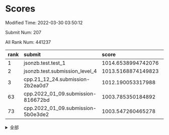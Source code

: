 # Scores

Modified Time: 2022-03-30 03:50:12

Submit Num: 207

All Rank Num: 441237

| rank |               submit               |       score        |       sigma        | pk_num |
| :--- | :--------------------------------- | :----------------- | :----------------- | :----- |
| 1    | jsonzb.test.test_1                 | 1014.6538994742076 | 0.822461040095145  | 8526   |
| 2    | jsonzb.test.submission_level_4     | 1013.5168874149823 | 0.8665945961283934 | 8525   |
| 3    | cpp.21_12_24.submission-2b2ea0d7   | 1012.190053317988  | 0.7795600843418056 | 8523   |
| 63   | cpp.2022_01_09.submission-816672bd | 1003.785350184892  | 0.7077415736352137 | 8533   |
| 73   | cpp.2022_01_09.submission-5b0e3de2 | 1003.547260465278  | 0.7246431437138284 | 8527   |


<details>
<summary>全部</summary>

| rank |                 submit                 |       score        |       sigma        | pk_num |
| :--- | :------------------------------------- | :----------------- | :----------------- | :----- |
| 1    | jsonzb.test.test_1                     | 1014.6538994742076 | 0.822461040095145  | 8526   |
| 2    | jsonzb.test.submission_level_4         | 1013.5168874149823 | 0.8665945961283934 | 8525   |
| 3    | cpp.21_12_24.submission-2b2ea0d7       | 1012.190053317988  | 0.7795600843418056 | 8523   |
| 4    | gobigger.level_3.submission_level_3_42 | 1012.0900189415664 | 0.7795146102868636 | 8520   |
| 5    | gobigger.level_3.submission_level_3_1  | 1011.571197997287  | 0.7506343462974472 | 8526   |
| 6    | gobigger.level_3.submission_level_3_34 | 1011.4816895362073 | 0.780802416386484  | 8527   |
| 7    | gobigger.level_3.submission_level_3_33 | 1011.4578351245182 | 0.7712637870639772 | 8527   |
| 8    | gobigger.level_3.submission_level_3_44 | 1011.4319737211838 | 0.7700092749217902 | 8527   |
| 9    | gobigger.level_3.submission_level_3_26 | 1011.3912603716959 | 0.783261569955187  | 8524   |
| 10   | gobigger.level_3.submission_level_3_15 | 1011.0344820528171 | 0.7748014595996428 | 8530   |
| 11   | gobigger.level_3.submission_level_3_23 | 1010.9864785920877 | 0.7834889449784491 | 8521   |
| 12   | gobigger.level_3.submission_level_3_46 | 1010.921381518514  | 0.7766345521988379 | 8529   |
| 13   | gobigger.level_3.submission_level_3_31 | 1010.6514967788469 | 0.7803385080836123 | 8522   |
| 14   | gobigger.level_3.submission_level_3_37 | 1010.6497382670212 | 0.7461485122493445 | 8529   |
| 15   | gobigger.level_3.submission_level_3_14 | 1010.6315791168547 | 0.7740515011124542 | 8529   |
| 16   | gobigger.level_3.submission_level_3_10 | 1010.5944491892128 | 0.7639091648047673 | 8530   |
| 17   | gobigger.level_3.submission_level_3_16 | 1010.5932896620822 | 0.7625148332555742 | 8527   |
| 18   | gobigger.level_3.submission_level_3_18 | 1010.5409505467442 | 0.7812035682654668 | 8526   |
| 19   | gobigger.level_3.submission_level_3_2  | 1010.48552325518   | 0.798549753032163  | 8529   |
| 20   | gobigger.level_3.submission_level_3_39 | 1010.384778214164  | 0.769324837207471  | 8524   |
| 21   | gobigger.level_3.submission_level_3_48 | 1010.3611981240437 | 0.7712988541305041 | 8521   |
| 22   | gobigger.level_3.submission_level_3_28 | 1010.3144153825962 | 0.7690606234158796 | 8525   |
| 23   | gobigger.level_3.submission_level_3_22 | 1010.2735201828598 | 0.7676252775929653 | 8522   |
| 24   | gobigger.level_3.submission_level_3_35 | 1010.2395852905402 | 0.7427120388132438 | 8527   |
| 25   | gobigger.level_3.submission_level_3_11 | 1009.9890114149191 | 0.7371795212996638 | 8527   |
| 26   | gobigger.level_3.submission_level_3_24 | 1009.9821345507902 | 0.7391942686698698 | 8529   |
| 27   | gobigger.level_3.submission_level_3_8  | 1009.9696125883072 | 0.7564528219228133 | 8527   |
| 28   | gobigger.level_3.submission_level_3_3  | 1009.9051836381265 | 0.7669609899722528 | 8527   |
| 29   | gobigger.level_3.submission_level_3_0  | 1009.8205253490205 | 0.781123473682281  | 8525   |
| 30   | gobigger.level_3.submission_level_3_13 | 1009.8193472562033 | 0.7687057761662067 | 8529   |
| 31   | gobigger.level_3.submission_level_3_17 | 1009.7448330675365 | 0.7802207042570083 | 8525   |
| 32   | gobigger.level_3.submission_level_3_19 | 1009.6296178943193 | 0.7731908610023975 | 8529   |
| 33   | gobigger.level_3.submission_level_3_29 | 1009.5799888376647 | 0.748000941823323  | 8531   |
| 34   | gobigger.level_3.submission_level_3_21 | 1009.3984562877392 | 0.7536551345269795 | 8526   |
| 35   | gobigger.level_3.submission_level_3_25 | 1009.3615249326831 | 0.7492542506360209 | 8529   |
| 36   | gobigger.level_3.submission_level_3_6  | 1009.3028574155109 | 0.7519098623967486 | 8528   |
| 37   | gobigger.level_3.submission_level_3_43 | 1009.2766694371279 | 0.7468632755838478 | 8524   |
| 38   | gobigger.level_3.submission_level_3_32 | 1009.2761059430482 | 0.7487516645261972 | 8528   |
| 39   | gobigger.level_3.submission_level_3_27 | 1009.1673384591099 | 0.7516920721193585 | 8527   |
| 40   | gobigger.level_3.submission_level_3_30 | 1009.1509858861348 | 0.7507314278972299 | 8527   |
| 41   | gobigger.level_3.submission_level_3_47 | 1009.1160138071102 | 0.7495808681751204 | 8528   |
| 42   | gobigger.level_3.submission_level_3_4  | 1009.0659768906837 | 0.740309958719868  | 8531   |
| 43   | gobigger.level_3.submission_level_3_5  | 1008.8569512034785 | 0.7508145980441894 | 8528   |
| 44   | gobigger.level_3.submission_level_3_20 | 1008.7150617368691 | 0.7538801549879037 | 8526   |
| 45   | gobigger.level_3.submission_level_3_40 | 1008.706985992052  | 0.7539966074523008 | 8530   |
| 46   | gobigger.level_3.submission_level_3_45 | 1008.6812031047466 | 0.7346506815425831 | 8523   |
| 47   | gobigger.level_3.submission_level_3_49 | 1008.5993284592179 | 0.7490877387187602 | 8527   |
| 48   | gobigger.level_3.submission_level_3_12 | 1008.4479043854049 | 0.7670732638173479 | 8527   |
| 49   | gobigger.level_3.submission_level_3_38 | 1008.4099494356425 | 0.7475295725978327 | 8527   |
| 50   | gobigger.level_3.submission_level_3_41 | 1008.3627975609452 | 0.7260225754504943 | 8524   |
| 51   | gobigger.level_3.submission_level_3_7  | 1008.213698387539  | 0.7224837006298988 | 8529   |
| 52   | gobigger.level_3.submission_level_3_36 | 1008.06034145312   | 0.7444361609038962 | 8529   |
| 53   | gobigger.level_3.submission_level_3_9  | 1007.7276743070557 | 0.7525828069435851 | 8525   |
| 54   | gobigger.level_1.submission_level_1_8  | 1004.8520197752973 | 0.7216237854309128 | 8527   |
| 55   | gobigger.level_1.submission_level_1_30 | 1004.458872683322  | 0.7082108952379457 | 8526   |
| 56   | gobigger.level_1.submission_level_1_33 | 1004.1015571387903 | 0.7156255241553201 | 8525   |
| 57   | gobigger.level_1.submission_level_1_31 | 1004.0271678231069 | 0.7036292998265565 | 8527   |
| 58   | gobigger.level_1.submission_level_1_5  | 1003.964884812995  | 0.7146118438698167 | 8533   |
| 59   | gobigger.level_1.submission_level_1_41 | 1003.8510699212711 | 0.7119371850196139 | 8522   |
| 60   | gobigger.level_1.submission_level_1_49 | 1003.8503775933631 | 0.7094016327895659 | 8523   |
| 61   | gobigger.level_1.submission_level_1_20 | 1003.8488365053478 | 0.7147146410617766 | 8517   |
| 62   | gobigger.level_1.submission_level_1_43 | 1003.7966428405587 | 0.7163527779153978 | 8531   |
| 63   | cpp.2022_01_09.submission-816672bd     | 1003.785350184892  | 0.7077415736352137 | 8533   |
| 64   | gobigger.level_1.submission_level_1_34 | 1003.7695298423384 | 0.7190200462990373 | 8528   |
| 65   | gobigger.level_1.submission_level_1_2  | 1003.7457289162538 | 0.7121071689452749 | 8523   |
| 66   | gobigger.level_1.submission_level_1_17 | 1003.714414237863  | 0.7055136812285792 | 8526   |
| 67   | gobigger.level_1.submission_level_1_39 | 1003.6625684882442 | 0.7100046136127436 | 8524   |
| 68   | gobigger.level_1.submission_level_1_35 | 1003.6486426968198 | 0.7191979763707388 | 8530   |
| 69   | gobigger.level_1.submission_level_1_1  | 1003.6269205710221 | 0.7327156056693346 | 8528   |
| 70   | gobigger.level_1.submission_level_1_18 | 1003.6103413943545 | 0.7193340878669086 | 8527   |
| 71   | gobigger.level_1.submission_level_1_38 | 1003.569668091415  | 0.7199986071867023 | 8526   |
| 72   | gobigger.level_1.submission_level_1_14 | 1003.5497166989866 | 0.7066771276433713 | 8527   |
| 73   | cpp.2022_01_09.submission-5b0e3de2     | 1003.547260465278  | 0.7246431437138284 | 8527   |
| 74   | gobigger.level_1.submission_level_1_23 | 1003.5392456151671 | 0.7252296968270443 | 8523   |
| 75   | gobigger.level_1.submission_level_1_15 | 1003.4594492492894 | 0.709171592836386  | 8523   |
| 76   | gobigger.level_1.submission_level_1_21 | 1003.4489814054969 | 0.7171943433047829 | 8524   |
| 77   | gobigger.level_1.submission_level_1_10 | 1003.405946035046  | 0.7120832247570508 | 8528   |
| 78   | gobigger.level_1.submission_level_1_45 | 1003.3566630687878 | 0.7075824181689697 | 8525   |
| 79   | gobigger.level_1.submission_level_1_46 | 1003.3263331318432 | 0.7114289129897147 | 8529   |
| 80   | gobigger.level_1.submission_level_1_48 | 1003.2711643550437 | 0.7125206564426144 | 8525   |
| 81   | gobigger.level_1.submission_level_1_37 | 1003.2586290484251 | 0.6993030855982738 | 8526   |
| 82   | gobigger.level_1.submission_level_1_26 | 1003.248337919364  | 0.7213223763515242 | 8531   |
| 83   | gobigger.level_1.submission_level_1_4  | 1003.2089025091484 | 0.7164965780389824 | 8527   |
| 84   | gobigger.level_1.submission_level_1_28 | 1003.1193142888529 | 0.7060656751701029 | 8526   |
| 85   | gobigger.level_1.submission_level_1_42 | 1003.100754668672  | 0.7152744582823676 | 8531   |
| 86   | gobigger.level_1.submission_level_1_13 | 1003.058643381477  | 0.7155042071454997 | 8528   |
| 87   | gobigger.level_1.submission_level_1_25 | 1003.0066792019347 | 0.7064243021510328 | 8528   |
| 88   | gobigger.level_1.submission_level_1_32 | 1002.9565029559953 | 0.7063757605858333 | 8530   |
| 89   | gobigger.level_1.submission_level_1_27 | 1002.9268240548157 | 0.7235392175436729 | 8522   |
| 90   | gobigger.level_1.submission_level_1_11 | 1002.9240165806768 | 0.7091413378063695 | 8523   |
| 91   | gobigger.level_1.submission_level_1_12 | 1002.8891996079383 | 0.7135818776264387 | 8523   |
| 92   | gobigger.level_1.submission_level_1_16 | 1002.8241541861363 | 0.7149538322458967 | 8525   |
| 93   | gobigger.level_1.submission_level_1_29 | 1002.7511055945499 | 0.7245854252428484 | 8525   |
| 94   | gobigger.level_1.submission_level_1_0  | 1002.7256501875811 | 0.7173798506717771 | 8524   |
| 95   | gobigger.level_1.submission_level_1_44 | 1002.6671350717397 | 0.7039373491899045 | 8525   |
| 96   | gobigger.level_1.submission_level_1_36 | 1002.5879748938232 | 0.7134729557573626 | 8528   |
| 97   | gobigger.level_1.submission_level_1_7  | 1002.4562438357024 | 0.7141293858677092 | 8524   |
| 98   | gobigger.level_1.submission_level_1_47 | 1002.4424268991588 | 0.7034829995977939 | 8528   |
| 99   | gobigger.level_1.submission_level_1_40 | 1002.4099910725073 | 0.7176726792016502 | 8522   |
| 100  | gobigger.level_1.submission_level_1_6  | 1002.3012573365137 | 0.715668648547988  | 8524   |
| 101  | gobigger.level_1.submission_level_1_24 | 1002.2430303358794 | 0.717969339097277  | 8525   |
| 102  | gobigger.level_1.submission_level_1_19 | 1002.011254583132  | 0.7001783172248707 | 8521   |
| 103  | gobigger.level_1.submission_level_1_9  | 1001.7723048554869 | 0.7106377723385473 | 8528   |
| 104  | gobigger.level_1.submission_level_1_3  | 1001.4357733427233 | 0.7107834015714596 | 8534   |
| 105  | gobigger.level_1.submission_level_1_22 | 1000.833779360296  | 0.7131827902908433 | 8521   |
| 106  | gobigger.random.submission_random_36   | 997.693421313073   | 0.7018041323502541 | 8526   |
| 107  | gobigger.random.submission_random_39   | 997.5527829500875  | 0.6962485135124306 | 8527   |
| 108  | gobigger.random.submission_random_6    | 996.9772545847593  | 0.6966935090290366 | 8522   |
| 109  | gobigger.random.submission_random_32   | 996.9461644929067  | 0.7062458078600726 | 8524   |
| 110  | gobigger.random.submission_random_15   | 996.9362747159805  | 0.6962853545233568 | 8530   |
| 111  | gobigger.random.submission_random_18   | 996.7982193140593  | 0.6971073413141613 | 8527   |
| 112  | gobigger.random.submission_random_27   | 996.6687572340354  | 0.7176328463145281 | 8520   |
| 113  | gobigger.random.submission_random_47   | 996.6571611981249  | 0.71739031895196   | 8526   |
| 114  | gobigger.random.submission_random_19   | 996.6495360577374  | 0.7110287306333618 | 8527   |
| 115  | gobigger.random.submission_random_8    | 996.5933529434242  | 0.7011926073045989 | 8526   |
| 116  | gobigger.random.submission_random_26   | 996.5487387388155  | 0.7022029137371741 | 8524   |
| 117  | gobigger.random.submission_random_23   | 996.5182731980306  | 0.7106409530610266 | 8523   |
| 118  | gobigger.random.submission_random_30   | 996.4798605128865  | 0.7325462808636612 | 8529   |
| 119  | gobigger.random.submission_random_42   | 996.4625155117599  | 0.7155104667051722 | 8525   |
| 120  | gobigger.random.submission_random_29   | 996.4373937384652  | 0.7084323952862663 | 8527   |
| 121  | gobigger.random.submission_random_41   | 996.3919038151178  | 0.7227643207668808 | 8529   |
| 122  | gobigger.random.submission_random_34   | 996.360204594841   | 0.71559456395184   | 8520   |
| 123  | gobigger.random.submission_random_37   | 996.352510569845   | 0.6965695443240111 | 8523   |
| 124  | gobigger.random.submission_random_45   | 996.3387951652666  | 0.7012205976109915 | 8519   |
| 125  | gobigger.random.submission_random_43   | 996.247678446979   | 0.7136045717884916 | 8529   |
| 126  | gobigger.random.submission_random_0    | 996.1316798679505  | 0.7032723180286238 | 8525   |
| 127  | gobigger.random.submission_random_22   | 996.0770020293165  | 0.7254541150734473 | 8519   |
| 128  | gobigger.random.submission_random_12   | 996.0624230195207  | 0.7093097318106285 | 8524   |
| 129  | gobigger.random.submission_random_9    | 996.0246644335484  | 0.719841580548173  | 8522   |
| 130  | gobigger.random.submission_random_28   | 996.023330289772   | 0.6992948459632142 | 8528   |
| 131  | gobigger.random.submission_random_5    | 995.9955998960614  | 0.7081110108009369 | 8527   |
| 132  | gobigger.random.submission_random_17   | 995.9838619687067  | 0.7084116466153237 | 8521   |
| 133  | gobigger.random.submission_random_40   | 995.981720363498   | 0.7068291328856274 | 8525   |
| 134  | gobigger.random.submission_random_4    | 995.9783635054059  | 0.716091310013647  | 8527   |
| 135  | gobigger.random.submission_random_16   | 995.9219390476652  | 0.7154310397387909 | 8527   |
| 136  | gobigger.random.submission_random_25   | 995.9182411004007  | 0.6988276283970662 | 8528   |
| 137  | gobigger.random.submission_random_2    | 995.9066253776255  | 0.7090911511134889 | 8529   |
| 138  | gobigger.random.submission_random_1    | 995.9053721088808  | 0.7158118402091611 | 8530   |
| 139  | gobigger.random.submission_random_31   | 995.8851935716898  | 0.7137990269943189 | 8529   |
| 140  | gobigger.random.submission_random_3    | 995.8545110002749  | 0.7300961560341682 | 8533   |
| 141  | gobigger.random.submission_random_24   | 995.7852001844911  | 0.7183221695102716 | 8527   |
| 142  | gobigger.random.submission_random_7    | 995.7771503848589  | 0.7105734030096224 | 8528   |
| 143  | gobigger.random.submission_random_21   | 995.6795071029306  | 0.7191509877960615 | 8529   |
| 144  | gobigger.random.submission_random_33   | 995.5944135475925  | 0.7052198609452274 | 8528   |
| 145  | gobigger.random.submission_random_44   | 995.5666064853157  | 0.7212177182886773 | 8522   |
| 146  | gobigger.random.submission_random_13   | 995.462592396769   | 0.7080078258812706 | 8528   |
| 147  | gobigger.random.submission_random_49   | 995.3524198677583  | 0.6998350021126698 | 8529   |
| 148  | gobigger.random.submission_random_10   | 995.3466795020748  | 0.7226674317278992 | 8528   |
| 149  | gobigger.random.submission_random_20   | 995.2174362695382  | 0.7040206743023485 | 8528   |
| 150  | gobigger.random.submission_random_38   | 995.1600613717603  | 0.7233939505162393 | 8527   |
| 151  | gobigger.random.submission_random_35   | 995.156986124458   | 0.713284366091144  | 8524   |
| 152  | gobigger.random.submission_random_11   | 995.132711207793   | 0.7158671551279187 | 8521   |
| 153  | gobigger.random.submission_random_46   | 995.0836695797699  | 0.7009512032552528 | 8528   |
| 154  | gobigger.random.submission_random_14   | 994.9222679738812  | 0.7134662660099781 | 8530   |
| 155  | gobigger.random.submission_random_48   | 994.7049519499815  | 0.7278258484797988 | 8533   |
| 156  | gobigger.level_2.submission_level_2_41 | 993.8044888070068  | 0.725814962146037  | 8529   |
| 157  | gobigger.level_2.submission_level_2_30 | 993.7963508766135  | 0.7424594158769878 | 8526   |
| 158  | gobigger.level_2.submission_level_2_26 | 993.7375244197364  | 0.7319523937202435 | 8531   |
| 159  | gobigger.level_2.submission_level_2_1  | 993.5465286313155  | 0.7436131149307617 | 8525   |
| 160  | gobigger.level_2.submission_level_2_34 | 993.4706473390551  | 0.7490780237078009 | 8529   |
| 161  | gobigger.level_2.submission_level_2_39 | 993.4212390723693  | 0.7236961256130829 | 8522   |
| 162  | gobigger.level_2.submission_level_2_10 | 993.332206848851   | 0.7180219533108777 | 8530   |
| 163  | gobigger.level_2.submission_level_2_12 | 993.32042718531    | 0.7390725043676459 | 8524   |
| 164  | gobigger.level_2.submission_level_2_5  | 993.2912710105356  | 0.7286678774980144 | 8528   |
| 165  | gobigger.level_2.submission_level_2_42 | 993.2860956377059  | 0.7272993753306212 | 8526   |
| 166  | gobigger.level_2.submission_level_2_19 | 993.197944209965   | 0.740967507012051  | 8527   |
| 167  | gobigger.level_2.submission_level_2_32 | 993.1119707002928  | 0.7347272320784861 | 8526   |
| 168  | gobigger.level_2.submission_level_2_8  | 993.0965500797711  | 0.7485158553854924 | 8529   |
| 169  | gobigger.level_2.submission_level_2_40 | 992.9801261530923  | 0.7500809762332142 | 8521   |
| 170  | gobigger.level_2.submission_level_2_23 | 992.915727564885   | 0.7346689104263907 | 8524   |
| 171  | gobigger.level_2.submission_level_2_22 | 992.8482228755613  | 0.7415591649657896 | 8529   |
| 172  | gobigger.level_2.submission_level_2_15 | 992.7861172366572  | 0.7357260739440175 | 8521   |
| 173  | gobigger.level_2.submission_level_2_46 | 992.7787310449986  | 0.7361863454065813 | 8523   |
| 174  | gobigger.level_2.submission_level_2_9  | 992.7056215852389  | 0.7573735742028078 | 8526   |
| 175  | gobigger.level_2.submission_level_2_31 | 992.6678379465043  | 0.7215192842968118 | 8524   |
| 176  | gobigger.level_2.submission_level_2_7  | 992.4823459890289  | 0.7414258355715277 | 8528   |
| 177  | gobigger.level_2.submission_level_2_13 | 992.4780631207462  | 0.760884087678708  | 8526   |
| 178  | gobigger.level_2.submission_level_2_0  | 992.462062116948   | 0.7337534138123495 | 8529   |
| 179  | gobigger.level_2.submission_level_2_43 | 992.4342551258559  | 0.7397272461706254 | 8525   |
| 180  | gobigger.level_2.submission_level_2_16 | 992.3895310416646  | 0.7424118877031336 | 8530   |
| 181  | gobigger.level_2.submission_level_2_47 | 992.3738079205325  | 0.7301980340709664 | 8530   |
| 182  | gobigger.level_2.submission_level_2_36 | 992.3622925148811  | 0.7331169668576596 | 8527   |
| 183  | gobigger.level_2.submission_level_2_28 | 992.3551182427451  | 0.7435289726650692 | 8530   |
| 184  | gobigger.level_2.submission_level_2_45 | 992.2745909461447  | 0.7513733215782258 | 8528   |
| 185  | gobigger.level_2.submission_level_2_48 | 992.2444456174735  | 0.7546658042334348 | 8531   |
| 186  | gobigger.level_2.submission_level_2_24 | 992.2307922744293  | 0.743339911856187  | 8527   |
| 187  | gobigger.level_2.submission_level_2_21 | 992.2128854499268  | 0.7399141640707623 | 8529   |
| 188  | gobigger.level_2.submission_level_2_6  | 992.1555814821287  | 0.7351599500419254 | 8525   |
| 189  | gobigger.level_2.submission_level_2_49 | 992.070300557789   | 0.7332236692961048 | 8530   |
| 190  | gobigger.level_2.submission_level_2_35 | 991.995518892932   | 0.7422900616776074 | 8522   |
| 191  | gobigger.level_2.submission_level_2_3  | 991.96753661397    | 0.7459088675330751 | 8524   |
| 192  | gobigger.level_2.submission_level_2_20 | 991.814477121284   | 0.7463736940283847 | 8524   |
| 193  | gobigger.level_2.submission_level_2_17 | 991.813374864795   | 0.7818949765559313 | 8530   |
| 194  | gobigger.level_2.submission_level_2_33 | 991.7251587729502  | 0.7486263232707673 | 8523   |
| 195  | gobigger.level_2.submission_level_2_25 | 991.7129204919119  | 0.7612852618413428 | 8526   |
| 196  | gobigger.level_2.submission_level_2_4  | 991.575788726086   | 0.7438240884493048 | 8529   |
| 197  | gobigger.level_2.submission_level_2_38 | 991.5042625815958  | 0.754724659566375  | 8520   |
| 198  | gobigger.level_2.submission_level_2_14 | 991.4753495541298  | 0.7463413818814362 | 8523   |
| 199  | gobigger.level_2.submission_level_2_27 | 991.3627294512922  | 0.73493914721514   | 8531   |
| 200  | gobigger.level_2.submission_level_2_2  | 991.3449600453329  | 0.7481151255822608 | 8528   |
| 201  | gobigger.level_2.submission_level_2_18 | 991.1866404532246  | 0.7517520876801294 | 8530   |
| 202  | gobigger.level_2.submission_level_2_29 | 990.9737171556317  | 0.765484004562508  | 8519   |
| 203  | gobigger.level_2.submission_level_2_44 | 990.9205291860832  | 0.744465001820086  | 8526   |
| 204  | gobigger.level_2.submission_level_2_37 | 990.6488734930923  | 0.7768815021354367 | 8529   |
| 205  | gobigger.level_2.submission_level_2_11 | 990.3687688692316  | 0.7473581515681463 | 8521   |
| 206  | gobigger.none.submission_none_0        | 977.3417499203301  | 1.3013095305010578 | 8529   |
| 207  | gobigger.none.submission_none_1        | 975.6617227352181  | 1.4879287979081663 | 8531   |

</details>